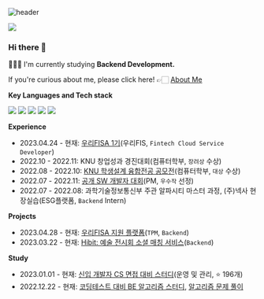 ![header](https://capsule-render.vercel.app/api?type=waving&color=auto&height=130&section=header&text=Junyong%20Moon&fontSize=60&fontAlign=26)


![](https://komarev.com/ghpvc/?username=Fancy96&color=blue)


### Hi there 👋

👨🏻‍💻 I'm currently studying **Backend Development.**

If you're curious about me, please click here! 👉🏻 [About Me](https://devfancy.github.io/about/)


**Key Languages and Tech stack**

 <code><img src="https://img.shields.io/badge/Java-007396?style=flat&logo=Java&logoColor=white"/></code>
 <code><img src="https://img.shields.io/badge/Spring-6DB33F?style=flat-square&logo=Spring&logoColor=white"/></code>
 <code><img src="https://img.shields.io/badge/Gradle-02303A?style=flat&logo=Gradle&logoColor=white"/></code>
 <code><img src="https://img.shields.io/badge/MySQL-4479A1?style=flat&logo=MySQL&logoColor=white"/></code>
 <code><img src="https://img.shields.io/badge/Git-F05032?style=flat&logo=Git&logoColor=white"/></code>

**Experience**

- 2023.04.24 - 현재: [우리FISA 1기](https://github.com/devFancy/woorifisa)(우리FIS, `Fintech Cloud Service Developer`)
- 2022.10 - 2022.11: KNU 창업성과 경진대회(컴퓨터학부, `장려상` 수상)
- 2022.08 - 2022.10: [KNU 학생설계 융합전공 공모전](https://devfancy.github.io/Competition-KNU-Student-Design-Convergence-Major-Contest/)(컴퓨터학부, `대상` 수상)
- 2022.07 - 2022.11: [공개 SW 개발자 대회](https://github.com/Karrier-Team/Karrier-Back)(PM, `우수작` 선정)
- 2022.07 - 2022.08: 과학기술정보통신부 주관 알파시티 마스터 과정, (주)넥사 현장실습(ESG플랫폼, `Backend` Intern)

**Projects**

- 2023.04.28 - 현재: [우리FISA 지원 플랫폼](https://github.com/woorifisa/apply/wiki)(`TPM`, `Backend`)
- 2023.03.22 - 현재: [Hibit: 예술 전시회 소셜 매칭 서비스](https://github.com/hibit-team/hibit-backend)(`Backend`)

**Study**

- 2023.01.01 - 현재: [신입 개발자 CS 면접 대비 스터디](https://github.com/devSquad-study/2023-CS-Study/wiki)(운영 및 관리, ⭐️ 196개)
- 2022.12.22 - 현재: [코딩테스트 대비 BE 알고리즘 스터디](https://github.com/devFancy/problem-solving), [알고리즘 문제 풀이](https://devfancy.github.io/category/#Algorithm)


<!-- **Side Languages and Tech stack**

<code><img src="https://img.shields.io/badge/HTML5-E34F26?style=flat&logo=HTML5&logoColor=white"/></code>
<code><img src="https://img.shields.io/badge/CSS3-1572B6?style=flat&logo=CSS3&logoColor=white"/></code>
<code><img src="https://img.shields.io/badge/JavaScript-F7DF1E?style=flat&logo=JavaScript&logoColor=white"/></code>
<code><img src="https://img.shields.io/badge/Vue.js-4FC08D?style=flat&logo=Vue.js&logoColor=white"/></code> -->

<!-- **My GitHub Stats**

![Anurag's GitHub stats](https://github-readme-stats-zeta-henna-95.vercel.app/api?username=devfancy&show_icons=true?username=devfancy&count_private=true) -->


<!--
**devFancy/devFancy** is a ✨ _special_ ✨ repository because its `README.md` (this file) appears on your GitHub profile.

Here are some ideas to get you started:

- 🔭 I’m currently working on ...
- 🌱 I’m currently learning ...
- 👯 I’m looking to collaborate on ...
- 🤔 I’m looking for help with ...
- 💬 Ask me about ...
- 📫 How to reach me: ...
- 😄 Pronouns: ...
- ⚡ Fun fact: ...
-->
